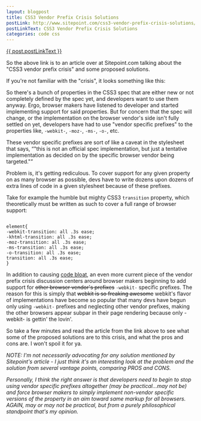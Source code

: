 ```yaml
---
layout: blogpost
title: CSS3 Vendor Prefix Crisis Solutions
postLink: http://www.sitepoint.com/css3-vendor-prefix-crisis-solutions/
postLinkText: CSS3 Vendor Prefix Crisis Solutions
categories: code css
---
```


<div class="media link">
  <a href="{{ post.postLink }}">{{ post.postLinkText }}</a>
</div>

<p>So the above link is to an article over at Sitepoint.com talking about the "CSS3 vendor prefix crisis" and some proposed solutions.</p>

<p>If you're not familiar with the "crisis", it looks something like this:</p>

<p>So there's a bunch of properties in the CSS3 spec that are either new or not completely defined by the spec yet, and developers want to use them anyway. Ergo, browser makers have listened to developer and started implementing support for said properties. But for concern that the spec will change, or the implementation on the browser vendor's side isn't fully settled on yet, developers have had to use "vendor specific prefixes" to the properties like,  <code>-webkit-</code>, <code>-moz-</code>, <code>-ms-</code>, <code>-o-</code>, etc.</p>

<p>These vendor specific prefixes are sort of like a caveat in the stylesheet that says, <q>"this is not an official spec implementation, but just a tentative implementation as decided on by the specific browser vendor being targeted."</q></p>

<p>Problem is, it's getting rediculous. To cover support for any given property on as many browser as possible, devs have to write dozens upon dozens of extra lines of code in a given stylesheet because of these prefixes.</p>

<p>Take for example the humble but mighty CSS3 <code>transition</code> property, which theoretically must be written as such to cover a full range of browser support:</p>

<p><pre><code>
element{
-webkit-transition: all .3s ease;
-khtml-transition: all .3s ease;
-moz-transition: all .3s ease;
-ms-transition: all .3s ease;
-o-transition: all .3s ease;
transition: all .3s ease;
}
</code></pre></p>

<p>In addition to causing <a href="http://en.wikipedia.org/wiki/Code_bloat">code bloat</a>, an even more current piece of the vendor prefix crisis discussion centers around browser makers beginning to add support for <strike>other browser vendor's prefixes</strike> <code>-webkit-</code> specific prefixes. The reason for this is simply that <strike>webkit is so freaking awesome</strike> webkit's flavor of implementations have become so popular that many devs have begun only using <code>-webkit-</code> prefixes and neglecting other vendor prefixes, making the other browsers appear subpar in their page rendering because only -webkit- is gettin' the lovin'.</p>

<p>So take a few minutes and read the article from the link above to see what some of the proposed solutions are to this crisis, and what the pros and cons are. I won't spoil it for ya.</p>

<p class="disclaimer"><em>NOTE: I'm not necessarily advocating for any solution mentioned by Sitepoint's article - I just think it's an interesting look at the problem and the solution from several vantage points, comparing PROS and CONS.</em><p>

<p class="disclaimer"><em>Personally, I think the right answer is that developers need to begin to stop using vendor specific prefixes altogether (may be practical...may not be) and force browser makers to simply implement non-vendor specific versions of the property in an aim toward same markup for all browsers. AGAIN, may or may not be practical, but from a purely philosophical standpoint that's my opinion.</em></p>